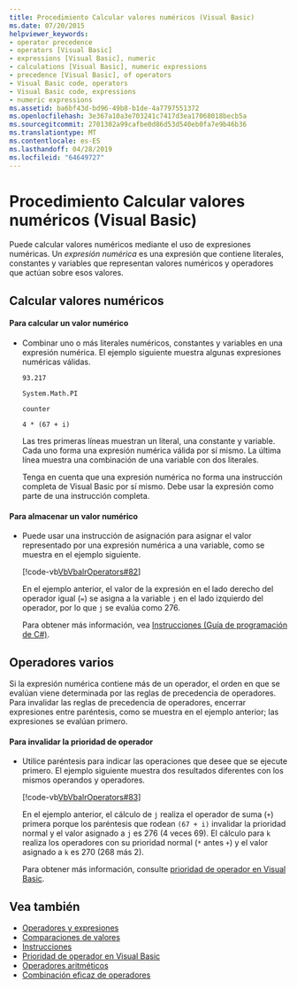 ```yaml
---
title: Procedimiento Calcular valores numéricos (Visual Basic)
ms.date: 07/20/2015
helpviewer_keywords:
- operator precedence
- operators [Visual Basic]
- expressions [Visual Basic], numeric
- calculations [Visual Basic], numeric expressions
- precedence [Visual Basic], of operators
- Visual Basic code, operators
- Visual Basic code, expressions
- numeric expressions
ms.assetid: ba6bf43d-bd96-49b8-b1de-4a7797551372
ms.openlocfilehash: 3e367a10a3e703241c7417d3ea17068018becb5a
ms.sourcegitcommit: 2701302a99cafbe0d86d53d540eb0fa7e9b46b36
ms.translationtype: MT
ms.contentlocale: es-ES
ms.lasthandoff: 04/28/2019
ms.locfileid: "64649727"
---
```

# <a name="how-to-calculate-numeric-values-visual-basic"></a>Procedimiento Calcular valores numéricos (Visual Basic)
Puede calcular valores numéricos mediante el uso de expresiones numéricas. Un *expresión numérica* es una expresión que contiene literales, constantes y variables que representan valores numéricos y operadores que actúan sobre esos valores.  
  
## <a name="calculating-numeric-values"></a>Calcular valores numéricos  
  
#### <a name="to-calculate-a-numeric-value"></a>Para calcular un valor numérico  
  
- Combinar uno o más literales numéricos, constantes y variables en una expresión numérica. El ejemplo siguiente muestra algunas expresiones numéricas válidas.  
  
     `93.217`  
  
     `System.Math.PI`  
  
     `counter`  
  
     `4 * (67 + i)`  
  
     Las tres primeras líneas muestran un literal, una constante y variable. Cada uno forma una expresión numérica válida por sí mismo. La última línea muestra una combinación de una variable con dos literales.  
  
     Tenga en cuenta que una expresión numérica no forma una instrucción completa de Visual Basic por sí mismo. Debe usar la expresión como parte de una instrucción completa.  
  
#### <a name="to-store-a-numeric-value"></a>Para almacenar un valor numérico  
  
- Puede usar una instrucción de asignación para asignar el valor representado por una expresión numérica a una variable, como se muestra en el ejemplo siguiente.  
  
     [!code-vb[VbVbalrOperators#82](~/samples/snippets/visualbasic/VS_Snippets_VBCSharp/VbVbalrOperators/VB/Class1.vb#82)]  
  
     En el ejemplo anterior, el valor de la expresión en el lado derecho del operador igual (`=`) se asigna a la variable `j` en el lado izquierdo del operador, por lo que `j` se evalúa como 276.  
  
     Para obtener más información, vea [Instrucciones (Guía de programación de C#)](../../../../visual-basic/language-reference/statements/index.md).  
  
## <a name="multiple-operators"></a>Operadores varios  
 Si la expresión numérica contiene más de un operador, el orden en que se evalúan viene determinada por las reglas de precedencia de operadores. Para invalidar las reglas de precedencia de operadores, encerrar expresiones entre paréntesis, como se muestra en el ejemplo anterior; las expresiones se evalúan primero.  
  
#### <a name="to-override-normal-operator-precedence"></a>Para invalidar la prioridad de operador  
  
- Utilice paréntesis para indicar las operaciones que desee que se ejecute primero. El ejemplo siguiente muestra dos resultados diferentes con los mismos operandos y operadores.  
  
     [!code-vb[VbVbalrOperators#83](~/samples/snippets/visualbasic/VS_Snippets_VBCSharp/VbVbalrOperators/VB/Class1.vb#83)]  
  
     En el ejemplo anterior, el cálculo de `j` realiza el operador de suma (`+`) primera porque los paréntesis que rodean `(67 + i)` invalidar la prioridad normal y el valor asignado a `j` es 276 (4 veces 69). El cálculo para `k` realiza los operadores con su prioridad normal (`*` antes `+`) y el valor asignado a `k` es 270 (268 más 2).  
  
     Para obtener más información, consulte [prioridad de operador en Visual Basic](../../../../visual-basic/language-reference/operators/operator-precedence.md).  
  
## <a name="see-also"></a>Vea también

- [Operadores y expresiones](../../../../visual-basic/programming-guide/language-features/operators-and-expressions/index.md)
- [Comparaciones de valores](../../../../visual-basic/programming-guide/language-features/operators-and-expressions/value-comparisons.md)
- [Instrucciones](../../../../visual-basic/language-reference/statements/index.md)
- [Prioridad de operador en Visual Basic](../../../../visual-basic/language-reference/operators/operator-precedence.md)
- [Operadores aritméticos](../../../../visual-basic/language-reference/operators/arithmetic-operators.md)
- [Combinación eficaz de operadores](../../../../visual-basic/programming-guide/language-features/operators-and-expressions/efficient-combination-of-operators.md)
